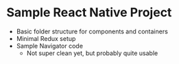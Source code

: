 Sample React Native Project
===========================
 * Basic folder structure for components and containers
 * Minimal Redux setup
 * Sample Navigator code
   * Not super clean yet, but probably quite usable

